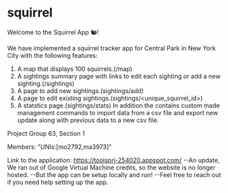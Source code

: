 # squirrel
Welcome to the Squirrel App 🐿! 

We have implemented a squirrel tracker app for Central Park in New York City with the following features:
1) A map that displays 100 squirrels.(/map)
2) A sightings summary page with links to edit each sighting or add a new sighting.(/sightings)
3) A page to add new sightings.(sightings/add)
4) A page to edit existing sightings.(sightings/<unique_squirrel_id>)
5) A statstics page.(sightings/stats)
In addition the contains custom made management commands to import data from a csv file and export new update along with previous data to a new csv file.

Project Group 63, Section 1

Members:
"UNIs:[mo2792,ma3973]"

Link to the application:
https://toolsprj-254020.appspot.com/
--An update, We ran out of Google Virtual Machine credits, so the website is no longer hosted.
--But the app can be setup locally and run!
--Feel free to reach out if you need help setting up the app.
